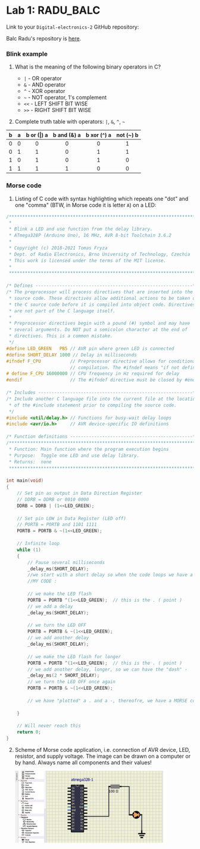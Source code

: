 # Lab 1: RADU_BALC

Link to your `Digital-electronics-2` GitHub repository:

   Balc Radu's repository is [here](https://github.com/balc-radu/Digital-Electronics-2).


### Blink example

1. What is the meaning of the following binary operators in C?
   * `|` - OR operator
   * `&` - AND operator
   * `^` - XOR operator
   * `~` - NOT operator, 1's complement
   * `<<` - LEFT SHIFT BIT WISE
   * `>>` - RIGHT SHIFT BIT WISE

2. Complete truth table with operators: `|`, `&`, `^`, `~`

| **b** | **a** |**b or (\|) a** | **b and (\&) a** | **b xor (\^) a** | **not (\~) b** |
| :-: | :-: | :-: | :-: | :-: | :-: |
| 0 | 0 | 0 | 0 | 0 | 1 |
| 0 | 1 | 1 | 0 | 1 | 1 |
| 1 | 0 | 1 | 0 | 1 | 0 |
| 1 | 1 | 1 | 1 | 0 | 0 |


### Morse code

1. Listing of C code with syntax highlighting which repeats one "dot" and one "comma" (BTW, in Morse code it is letter `A`) on a LED:

```c
/***********************************************************************
 * 
 * Blink a LED and use function from the delay library.
 * ATmega328P (Arduino Uno), 16 MHz, AVR 8-bit Toolchain 3.6.2
 *
 * Copyright (c) 2018-2021 Tomas Fryza 
 * Dept. of Radio Electronics, Brno University of Technology, Czechia
 * This work is licensed under the terms of the MIT license.
 * 
 **********************************************************************/

/* Defines -----------------------------------------------------------*/
/* The preprocessor will process directives that are inserted into the C
 * source code. These directives allow additional actions to be taken on
 * the C source code before it is compiled into object code. Directives
 * are not part of the C language itself.
 *
 * Preprocessor directives begin with a pound (#) symbol and may have 
 * several arguments. Do NOT put a semicolon character at the end of 
 * directives. This is a common mistake.
 */
#define LED_GREEN   PB5 // AVR pin where green LED is connected
#define SHORT_DELAY 1000 // Delay in milliseconds
#ifndef F_CPU           // Preprocessor directive allows for conditional
                        // compilation. The #ifndef means "if not defined".
# define F_CPU 16000000 // CPU frequency in Hz required for delay
#endif                  // The #ifndef directive must be closed by #endif

/* Includes ----------------------------------------------------------*/
/* Include another C language file into the current file at the location
 * of the #include statement prior to compiling the source code.
 */
#include <util/delay.h> // Functions for busy-wait delay loops
#include <avr/io.h>     // AVR device-specific IO definitions

/* Function definitions ----------------------------------------------*/
/**********************************************************************
 * Function: Main function where the program execution begins
 * Purpose:  Toggle one LED and use delay library.
 * Returns:  none
 **********************************************************************/

int main(void)
{
	// Set pin as output in Data Direction Register
	// DDRB = DDRB or 0010 0000
	DDRB = DDRB | (1<<LED_GREEN);

	// Set pin LOW in Data Register (LED off)
	// PORTB = PORTB and 1101 1111
	PORTB = PORTB & ~(1<<LED_GREEN);

	// Infinite loop
	while (1)
	{
		// Pause several milliseconds
		_delay_ms(SHORT_DELAY);
		//we start with a short delay so when the code loops we have a break between the flashes, this could be deleted and added at the end
		//MY CODE :
		
		// we make the LED flash
		PORTB = PORTB ^(1<<LED_GREEN);  // this is the . ( point )
		// we add a delay
		_delay_ms(SHORT_DELAY);
		
		// we turn the LED OFF
		PORTB = PORTB & ~(1<<LED_GREEN);
		// we add another delay
		_delay_ms(SHORT_DELAY);
		
		// we make the LED flash for longer
		PORTB = PORTB ^(1<<LED_GREEN);  // this is the . ( point )
		// we add another delay, longer, so we can have the "dash" -
		_delay_ms(2 * SHORT_DELAY);
		// we turn the LED OFF once again
		PORTB = PORTB & ~(1<<LED_GREEN);
		
		// we have "plotted" a . and a -, thereofre, we have a MORSE code A letter.

	}

	// Will never reach this
	return 0;
}
```


2. Scheme of Morse code application, i.e. connection of AVR device, LED, resistor, and supply voltage. The image can be drawn on a computer or by hand. Always name all components and their values!

   ![My schematic](BalcRadu_Lab1Assignment_Schematic.jpeg)
